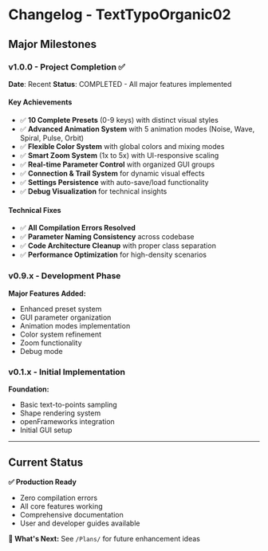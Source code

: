 # Changelog - TextTypoOrganic02

## Major Milestones

### v1.0.0 - Project Completion ✅
**Date**: Recent
**Status**: COMPLETED - All major features implemented

#### Key Achievements
- ✅ **10 Complete Presets** (0-9 keys) with distinct visual styles
- ✅ **Advanced Animation System** with 5 animation modes (Noise, Wave, Spiral, Pulse, Orbit)
- ✅ **Flexible Color System** with global colors and mixing modes
- ✅ **Smart Zoom System** (1x to 5x) with UI-responsive scaling
- ✅ **Real-time Parameter Control** with organized GUI groups
- ✅ **Connection & Trail System** for dynamic visual effects
- ✅ **Settings Persistence** with auto-save/load functionality
- ✅ **Debug Visualization** for technical insights

#### Technical Fixes
- ✅ **All Compilation Errors Resolved**
- ✅ **Parameter Naming Consistency** across codebase
- ✅ **Code Architecture Cleanup** with proper class separation
- ✅ **Performance Optimization** for high-density scenarios

### v0.9.x - Development Phase
**Major Features Added:**
- Enhanced preset system
- GUI parameter organization
- Animation modes implementation
- Color system refinement
- Zoom functionality
- Debug mode

### v0.1.x - Initial Implementation
**Foundation:**
- Basic text-to-points sampling
- Shape rendering system
- openFrameworks integration
- Initial GUI setup

---

## Current Status

**✅ Production Ready**
- Zero compilation errors
- All core features working
- Comprehensive documentation
- User and developer guides available

**🎯 What's Next:** See `/Plans/` for future enhancement ideas